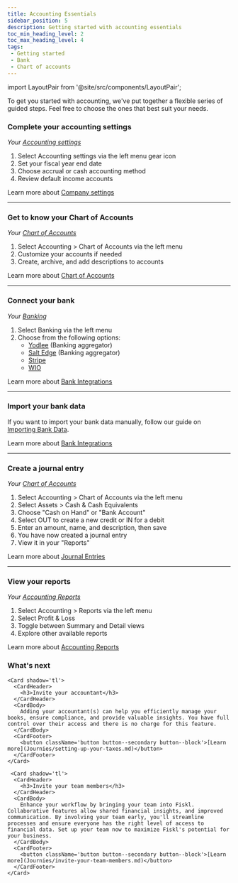 ```yaml
---
title: Accounting Essentials
sidebar_position: 5
description: Getting started with accounting essentials
toc_min_heading_level: 2
toc_max_heading_level: 4
tags:
 - Getting started
 - Bank
 - Chart of accounts
---
```

import LayoutPair from '@site/src/components/LayoutPair';

To get you started with accounting, we've put together a flexible series of guided steps. Feel free to choose the ones that best suit your needs.

### Complete your accounting settings

<LayoutPair imageUrl="https://demo.fiskl.com/e/clzslzx7e000ojs0c77egmpf2/tour">

*Your [Accounting settings](https://my.fiskl.com/accounting-settings)*

1. Select Accounting settings via the left menu gear icon
1. Set your fiscal year end date
1. Choose accrual or cash accounting method
1. Review default income accounts

Learn more about [Company settings](../Settings-Configurations/accounting-settings.md)
</LayoutPair>

---

### Get to know your Chart of Accounts

<LayoutPair imageUrl="https://demo.fiskl.com/e/clztlpcv10064jx0cn42tfo2h/tour">

*Your [Chart of Accounts](https://my.fiskl.com/accounting/chart)*

1. Select Accounting > Chart of Accounts via the left menu
1. Customize your accounts if needed
1. Create, archive, and add descriptions to accounts

Learn more about [Chart of Accounts](../Core-Features/Accounting/chart-of-accounts)
</LayoutPair>

---

### Connect your bank

<LayoutPair imageUrl="https://demo.fiskl.com/e/clztlpcv10064jx0cn42tfo2h/tour">

*Your [Banking](https://my.fiskl.com/banking)*

1. Select Banking via the left menu
1. Choose from the following options:
   - [Yodlee](../Integrations/Bank-Connections/connect-yodlee) (Banking aggregator)
   - [Salt Edge](../Integrations/Bank-Connections/connect-saltedge) (Banking aggregator)
   - [Stripe](../Integrations/Bank-Connections/connect-stripe)
   - [WIO](../Integrations/Bank-Connections/connect-wio)

Learn more about [Bank Integrations](../Integrations/_category_.json)
</LayoutPair>

---

### Import your bank data

<LayoutPair imageUrl="https://demo.fiskl.com/e/clztlpcv10064jx0cn42tfo2h/tour">

If you want to import your bank data manually, follow our guide on [Importing Bank Data](Journies/bank-data-import.md).

Learn more about [Bank Integrations](../Integrations/_category_.json)
</LayoutPair>

---

### Create a journal entry

<LayoutPair imageUrl="https://demo.fiskl.com/e/clztlpcv10064jx0cn42tfo2h/tour">

*Your [Chart of Accounts](https://my.fiskl.com/accounting/chart)*

1. Select Accounting > Chart of Accounts via the left menu
1. Select Assets > Cash & Cash Equivalents
1. Choose "Cash on Hand" or "Bank Account"
1. Select OUT to create a new credit or IN for a debit
1. Enter an amount, name, and description, then save
1. You have now created a journal entry
1. View it in your "Reports"

Learn more about [Journal Entries](../Core-Features/Accounting/journal-entries)
</LayoutPair>

---

### View your reports

<LayoutPair imageUrl="https://demo.fiskl.com/e/clztlpcv10064jx0cn42tfo2h/tour">

*Your [Accounting Reports](https://my.fiskl.com/accounting/reports)*

1. Select Accounting > Reports via the left menu
1. Select Profit & Loss
1. Toggle between Summary and Detail views
1. Explore other available reports

Learn more about [Accounting Reports](../Core-Features/Accounting/Reports/_category_.json)
</LayoutPair>

### What's next

  <CardContainer>

    <Card shadow='tl'>
      <CardHeader>
        <h3>Invite your accountant</h3>
      </CardHeader>
      <CardBody>
        Adding your accountant(s) can help you efficiently manage your books, ensure compliance, and provide valuable insights. You have full control over their access and there is no charge for this feature.
      </CardBody>
      <CardFooter>
        <button className='button button--secondary button--block'>[Learn more](Journies/setting-up-your-taxes.md)</button>
      </CardFooter>
    </Card>

     <Card shadow='tl'>
      <CardHeader>
        <h3>Invite your team members</h3>
      </CardHeader>
      <CardBody>
        Enhance your workflow by bringing your team into Fiskl. Collaborative features allow shared financial insights, and improved communication. By involving your team early, you'll streamline processes and ensure everyone has the right level of access to financial data. Set up your team now to maximize Fiskl's potential for your business.
      </CardBody>
      <CardFooter>
        <button className='button button--secondary button--block'>[Learn more](Journies/invite-your-team-members.md)</button>
      </CardFooter>
    </Card>
  </CardContainer>
